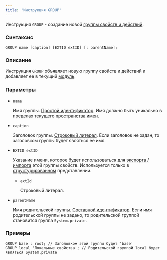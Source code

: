 ```yaml
---
title: 'Инструкция GROUP'
---
```


Инструкция `GROUP` - создание новой [группы свойств и действий](Groups_of_properties_and_actions.md).

### Синтаксис

```
GROUP name [caption] [EXTID extID] [: parentName];
```

### Описание

Инструкция `GROUP` объявляет новую группу свойств и действий и добавляет ее в текущий [модуль](Modules.md).  

### Параметры

- `name`

    Имя группы. [Простой идентификатор](IDs.md#id). Имя должно быть уникально в пределах текущего [пространства имен](Naming.md#namespace).

- `caption`

    Заголовок группы. [Строковый литерал](Literals.md#strliteral). Если заголовок не задан, то заголовком группы будет являться ее имя.  

- `EXTID extID`

    Указание имени, которое будет использоваться для [экспорта / импорта](Structured_view.md#extid) этой группы свойств. Используется только в [структурированном](Structured_view.md) представлении.

    - `extId`

        Строковый литерал.

- `parentName`

    Имя родительской группы. [Составной идентификатор](IDs.md#cid). Если имя родительской группы не задано, то родительской группой становится группа `System.private`.  

### Примеры

```lsf
GROUP base : root; // Заголовком этой группы будет 'base'
GROUP local 'Локальные свойства'; // Родительской группой local будет являться System.private
```

